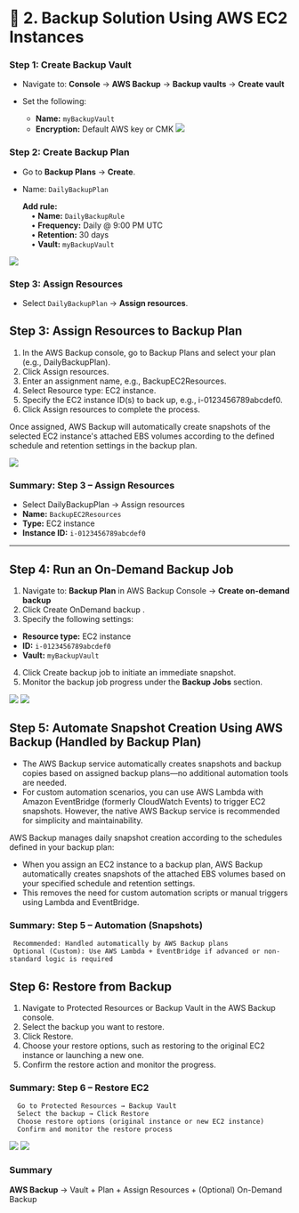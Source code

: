 # 🔹 2. Backup Solution Using AWS EC2 Instances

### Step 1: Create Backup Vault
- Navigate to: **Console** → **AWS Backup** → **Backup vaults** → **Create vault**

- Set the following:
  - **Name:** `myBackupVault`
  - **Encryption:** Default AWS key or CMK
![](./Photos/aws/aws-1.jpeg)
### Step 2: Create Backup Plan
- Go to **Backup Plans** → **Create**.
- Name: `DailyBackupPlan`
  
  **Add rule:**  
  &nbsp;&nbsp;&nbsp;&nbsp;• **Name:** `DailyBackupRule`  
  &nbsp;&nbsp;&nbsp;&nbsp;• **Frequency:** Daily @ 9:00 PM UTC  
  &nbsp;&nbsp;&nbsp;&nbsp;• **Retention:** 30 days  
  &nbsp;&nbsp;&nbsp;&nbsp;• **Vault:** `myBackupVault`
  
![](./Photos/aws/aws-2.jpeg)

### Step 3: Assign Resources

- Select `DailyBackupPlan` → **Assign resources**.
## Step 3: Assign Resources to Backup Plan

1. In the AWS Backup console, go to Backup Plans and select your plan (e.g., DailyBackupPlan).
2. Click Assign resources.
3. Enter an assignment name, e.g., BackupEC2Resources.
4. Select Resource type: EC2 instance.
5. Specify the EC2 instance ID(s) to back up, e.g., i-0123456789abcdef0.
6. Click Assign resources to complete the process.

Once assigned, AWS Backup will automatically create snapshots of the selected EC2 instance's attached EBS volumes according to the defined schedule and retention settings in the backup plan.

![](./Photos/aws/aws-3.jpeg)
### Summary: Step 3 – Assign Resources

- Select DailyBackupPlan → Assign resources
- **Name:** `BackupEC2Resources`
- **Type:** EC2 instance
- **Instance ID:** `i-0123456789abcdef0`
---

## Step 4: Run an On-Demand Backup Job
1. Navigate to: **Backup Plan** in AWS Backup Console → **Create on-demand backup**
2. Click Create OnDemand backup .
3. Specify the following settings:
  - **Resource type:** EC2 instance  
  - **ID:** `i-0123456789abcdef0`  
  - **Vault:** `myBackupVault`
4. Click Create backup job to initiate an immediate snapshot.
5. Monitor the backup job progress under the **Backup Jobs** section.  

![](./Photos/aws/aws-4.jpeg)
![](./Photos/aws/aws-5.jpeg)

## Step 5: Automate Snapshot Creation Using AWS Backup (Handled by Backup Plan)
- The AWS Backup service automatically creates snapshots and backup copies based on assigned backup plans—no additional automation tools are needed.
- For custom automation scenarios, you can use AWS Lambda with Amazon EventBridge (formerly CloudWatch Events) to trigger EC2 snapshots. However, the native AWS Backup service is recommended for simplicity and maintainability.

AWS Backup manages daily snapshot creation according to the schedules defined in your backup plan:
- When you assign an EC2 instance to a backup plan, AWS Backup automatically creates snapshots of the attached EBS volumes based on your specified schedule and retention settings.
- This removes the need for custom automation scripts or manual triggers using Lambda and EventBridge.
### Summary: Step 5 – Automation (Snapshots)
     Recommended: Handled automatically by AWS Backup plans
     Optional (Custom): Use AWS Lambda + EventBridge if advanced or non-standard logic is required

## Step 6: Restore from Backup
1. Navigate to Protected Resources or Backup Vault in the AWS Backup console.
2. Select the backup you want to restore.
3. Click Restore.
4. Choose your restore options, such as restoring to the original EC2 instance or launching a new one.
5. Confirm the restore action and monitor the progress.
 
 ###  Summary: Step 6 – Restore EC2
      Go to Protected Resources → Backup Vault
      Select the backup → Click Restore
      Choose restore options (original instance or new EC2 instance)
      Confirm and monitor the restore process

![](./Photos/aws/aws-6.jpeg)
![](./Photos/aws/aws-7.jpeg)

### Summary
**AWS Backup** → Vault + Plan + Assign Resources + (Optional) On-Demand Backup
